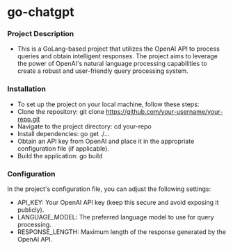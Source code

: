 # go-chatgpt

### Project Description
- This is a GoLang-based project that utilizes the OpenAI API to process queries and obtain intelligent responses. The project aims to leverage the power of OpenAI's natural language processing capabilities to create a robust and user-friendly query processing system.

### Installation
- To set up the project on your local machine, follow these steps:
- Clone the repository: git clone https://github.com/your-username/your-repo.git
- Navigate to the project directory: cd your-repo
- Install dependencies: go get ./...
- Obtain an API key from OpenAI and place it in the appropriate configuration file (if applicable).
- Build the application: go build

### Configuration
In the project's configuration file, you can adjust the following settings:

- API_KEY: Your OpenAI API key (keep this secure and avoid exposing it publicly).
- LANGUAGE_MODEL: The preferred language model to use for query processing.
- RESPONSE_LENGTH: Maximum length of the response generated by the OpenAI API.
